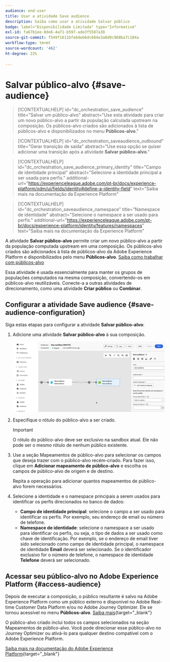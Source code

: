 ```yaml
---
audience: end-user
title: Usar a atividade Save audience
description: Saiba como usar a atividade Salvar público
badge: label="Disponibilidade Limitada" type="Informative"
exl-id: fa67b1ee-8de6-4a71-b597-ade3f5587a38
source-git-commit: f549f1611bfe6deb6dc684e3a0d9c968ba7c184a
workflow-type: tm+mt
source-wordcount: '462'
ht-degree: 22%

---
```


# Salvar público-alvo {#save-audience}

>[!CONTEXTUALHELP]
>id="dc_orchestration_save_audience"
>title="Salvar um público-alvo"
>abstract="Use esta atividade para criar um novo público-alvo a partir da população calculada upstream na composição. Os públicos-alvo criados são adicionados à lista de públicos-alvo e disponibilizados no menu **Públicos-alvo**."

>[!CONTEXTUALHELP]
>id="dc_orchestration_saveaudience_outbound"
>title="Gerar transição de saída"
>abstract="Use essa opção se quiser adicionar uma transição após a atividade **Salvar público-alvo**."

>[!CONTEXTUALHELP]
>id="dc_orchestration_save_audience_primary_identity"
>title="Campo de identidade principal"
>abstract="Selecione a identidade principal a ser usada para perfis."
>additional-url="https://experienceleague.adobe.com/pt-br/docs/experience-platform/xdm/ui/fields/identity#define-a-identity-field" text="Saiba mais na documentação da Experience Platform"

>[!CONTEXTUALHELP]
>id="dc_orchestration_saveaudience_namespace"
>title="Namespace de identidade"
>abstract="Selecione o namespace a ser usado para perfis."
>additional-url="https://experienceleague.adobe.com/pt-br/docs/experience-platform/identity/features/namespaces" text="Saiba mais na documentação da Experience Platform"

A atividade **Salvar público-alvo** permite criar um novo público-alvo a partir da população computada upstream em uma composição. Os públicos-alvo criados são adicionados à lista de públicos-alvo da Adobe Experience Platform e disponibilizados pelo menu **Públicos-alvo**. [Saiba como trabalhar com públicos-alvo](../../start/audiences.md)

Essa atividade é usada essencialmente para manter os grupos de populações computados na mesma composição, convertendo-os em públicos-alvo reutilizáveis. Conecte-a a outras atividades de direcionamento, como uma atividade **Criar público** ou **Combinar**.

## Configurar a atividade Save audience {#save-audience-configuration}

Siga estas etapas para configurar a atividade **Salvar público-alvo**:

1. Adicione uma atividade **Salvar público-alvo** à sua composição.

   ![](../assets/save-audience.png)

1. Especifique o rótulo do público-alvo a ser criado.

   >[!IMPORTANT]
   >
   >O rótulo do público-alvo deve ser exclusivo na sandbox atual. Ele não pode ser o mesmo rótulo de nenhum público existente.

1. Use a seção Mapeamentos de público-alvo para selecionar os campos que deseja trazer com o público-alvo recém-criado. Para fazer isso, clique em **Adicionar mapeamento de público-alvo** e escolha os campos de público-alvo de origem e de destino.

   Repita a operação para adicionar quantos mapeamentos de público-alvo forem necessários.

1. Selecione a identidade e o namespace principais a serem usados para identificar os perfis direcionados no banco de dados:

   * **Campo de identidade principal**: selecione o campo a ser usado para identificar os perfis. Por exemplo, seu endereço de email ou número de telefone.
   * **Namespace de identidade**: selecione o namespace a ser usado para identificar os perfis, ou seja, o tipo de dados a ser usado como chave de identificação. Por exemplo, se o endereço de email tiver sido selecionado como campo de identidade principal, o namespace de identidade **Email** deverá ser selecionado. Se o identificador exclusivo for o número de telefone, o namespace de identidade **Telefone** deverá ser selecionado.

## Acessar seu público-alvo no Adobe Experience Platform {#access-audience}

Depois de executar a composição, o público resultante é salvo na Adobe Experience Platform como um público externo e disponível no Adobe Real-time Customer Data Platform e/ou no Adobe Journey Optimizer. Ele se tornou acessível no menu **Públicos-alvo**. [Saiba mais](https://experienceleague.adobe.com/pt-br/docs/experience-platform/segmentation/ui/audience-portal){target="_blank"}

O público-alvo criado inclui todos os campos selecionados na seção Mapeamentos de público-alvo. Você pode direcionar esse público-alvo no Journey Optimizer ou ativá-lo para qualquer destino compatível com o Adobe Experience Platform.

[Saiba mais na documentação do Adobe Experience Platform](https://experienceleague.adobe.com/pt-br/docs/experience-platform/segmentation/ui/audience-portal){target="_blank"}

<!--

## Example{#save-audience-example}

The following example illustrates a simple audience update from targeting. A scheduler is added to run the workflow once a month. A query recovers all the profiles subscribed to the different application services available. The **Save audience** activity updates the audience by deleting profiles that have unsubscribed from the service since the last workflow execution and by adding the newly subscribed profiles.
-->

